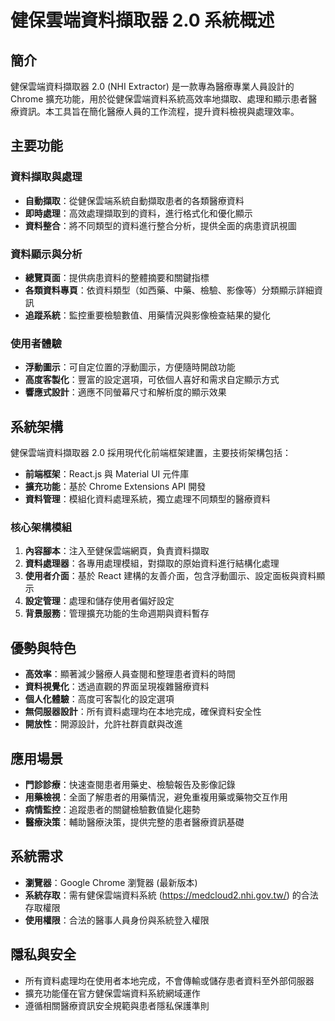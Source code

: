 # 健保雲端資料擷取器 2.0 系統概述

## 簡介

健保雲端資料擷取器 2.0 (NHI Extractor) 是一款專為醫療專業人員設計的 Chrome 擴充功能，用於從健保雲端資料系統高效率地擷取、處理和顯示患者醫療資訊。本工具旨在簡化醫療人員的工作流程，提升資料檢視與處理效率。

## 主要功能

### 資料擷取與處理

- **自動擷取**：從健保雲端系統自動擷取患者的各類醫療資料
- **即時處理**：高效處理擷取到的資料，進行格式化和優化顯示
- **資料整合**：將不同類型的資料進行整合分析，提供全面的病患資訊視圖

### 資料顯示與分析

- **總覽頁面**：提供病患資料的整體摘要和關鍵指標
- **各類資料專頁**：依資料類型（如西藥、中藥、檢驗、影像等）分類顯示詳細資訊
- **追蹤系統**：監控重要檢驗數值、用藥情況與影像檢查結果的變化

### 使用者體驗

- **浮動圖示**：可自定位置的浮動圖示，方便隨時開啟功能
- **高度客製化**：豐富的設定選項，可依個人喜好和需求自定顯示方式
- **響應式設計**：適應不同螢幕尺寸和解析度的顯示效果

## 系統架構

健保雲端資料擷取器 2.0 採用現代化前端框架建置，主要技術架構包括：

- **前端框架**：React.js 與 Material UI 元件庫
- **擴充功能**：基於 Chrome Extensions API 開發
- **資料管理**：模組化資料處理系統，獨立處理不同類型的醫療資料

### 核心架構模組

1. **內容腳本**：注入至健保雲端網頁，負責資料擷取
2. **資料處理器**：各專用處理模組，對擷取的原始資料進行結構化處理
3. **使用者介面**：基於 React 建構的友善介面，包含浮動圖示、設定面板與資料顯示
4. **設定管理**：處理和儲存使用者偏好設定
5. **背景服務**：管理擴充功能的生命週期與資料暫存

## 優勢與特色

- **高效率**：顯著減少醫療人員查閱和整理患者資料的時間
- **資料視覺化**：透過直觀的界面呈現複雜醫療資料
- **個人化體驗**：高度可客製化的設定選項
- **無伺服器設計**：所有資料處理均在本地完成，確保資料安全性
- **開放性**：開源設計，允許社群貢獻與改進

## 應用場景

- **門診診療**：快速查閱患者用藥史、檢驗報告及影像記錄
- **用藥檢視**：全面了解患者的用藥情況，避免重複用藥或藥物交互作用
- **病情監控**：追蹤患者的關鍵檢驗數值變化趨勢
- **醫療決策**：輔助醫療決策，提供完整的患者醫療資訊基礎

## 系統需求

- **瀏覽器**：Google Chrome 瀏覽器 (最新版本)
- **系統存取**：需有健保雲端資料系統 (https://medcloud2.nhi.gov.tw/) 的合法存取權限
- **使用權限**：合法的醫事人員身份與系統登入權限

## 隱私與安全

- 所有資料處理均在使用者本地完成，不會傳輸或儲存患者資料至外部伺服器
- 擴充功能僅在官方健保雲端資料系統網域運作
- 遵循相關醫療資訊安全規範與患者隱私保護準則

